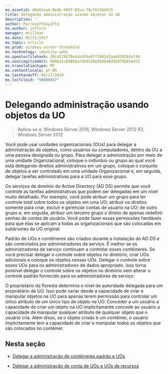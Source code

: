 ```yaml
---
ms.assetid: d8e61aa4-8e4b-4097-83ca-70cf61366b75
title: Delegando administração usando objetos da UO
description: ''
author: MicrosoftGuyJFlo
ms.author: joflore
manager: mtillman
ms.date: 05/31/2017
ms.topic: article
ms.prod: windows-server-threshold
ms.technology: identity-adds
ms.openlocfilehash: 39c4278270e4ab4fba9ff1062d2aa043d203a74b
ms.sourcegitcommit: 0d0b32c8986ba7db9536e0b8648d4ddf9b03e452
ms.translationtype: MT
ms.contentlocale: pt-BR
ms.lasthandoff: 04/17/2019
ms.locfileid: "59886937"
---
```

# <a name="delegating-administration-by-using-ou-objects"></a>Delegando administração usando objetos da UO

>Aplica-se a: Windows Server 2016, Windows Server 2012 R2, Windows Server 2012

Você pode usar unidades organizacionais (OUs) para delegar a administração de objetos, como usuários ou computadores, dentro da OU a uma pessoa designada ou grupo. Para delegar a administração por meio de uma unidade Organizacional, coloque o indivíduo ou grupo ao qual você está delegando direitos administrativos em um grupo, coloque o conjunto de objetos a ser controlado em uma unidade Organizacional e, em seguida, delegar tarefas administrativas para a UO para esse grupo.  
  
Os serviços de domínio do Active Directory (AD DS) permite que você controle as tarefas administrativas que podem ser delegadas em um nível muito detalhado. Por exemplo, você pode atribuir um grupo para ter controle total sobre todos os objetos em uma UO; atribuir os direitos somente para criar, excluir e gerenciar contas de usuário na UO; de outro grupo e, em seguida, atribuir um terceiro grupo o direito de apenas redefinir senhas de contas de usuário. Você pode fazer essas permissões herdáveis para que elas se aplicam a todas as organizacionais que são colocadas em subárvores da UO original.  
  
Padrão de UOs e contêineres são criados durante a instalação do AD DS e são controlados por administradores de serviço. É melhor se os administradores de serviço continuam a controlar esses contêineres. Se você precisar delegar o controle sobre objetos no diretório, criar UOs adicionais e coloque os objetos nessas UOs. Delegar o controle sobre esses UOs para os administradores de dados apropriado. Isso torna possível delegar o controle sobre os objetos no diretório sem alterar o controle padrão fornecido para os administradores de serviço.  
  
O proprietário da floresta determina o nível de autoridade delegada para um proprietário de UO. Isso pode variar desde a capacidade de criar e manipular objetos na UO para apenas terem permissão para controlar um único atributo de um único tipo de objeto na UO. Conceder a um usuário a capacidade de criar um objeto na UO implicitamente concede ao usuário a capacidade de manipular qualquer atributo de qualquer objeto que o usuário cria. Além disso, se o objeto criado é um contêiner, o usuário implicitamente tem a capacidade de criar e manipular todos os objetos que são colocados no contêiner.  
  
## <a name="in-this-section"></a>Nesta seção  
  
-   [Delegar a administração de contêineres padrão e UOs](../../ad-ds/plan/Delegating-Administration-of-Default-Containers-and-OUs.md)  
  
-   [Delegar a administração de conta de UOs e UOs de recursos](../../ad-ds/plan/Delegating-Administration-of-Account-OUs-and-Resource-OUs.md)  
  


